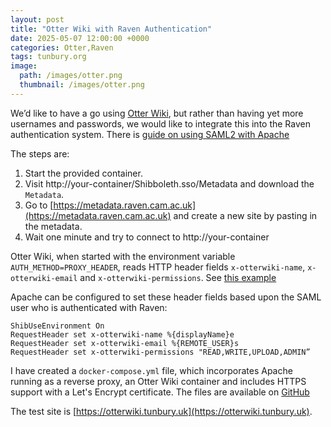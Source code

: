 ```yaml
---
layout: post
title: "Otter Wiki with Raven Authentication"
date: 2025-05-07 12:00:00 +0000
categories: Otter,Raven
tags: tunbury.org
image:
  path: /images/otter.png
  thumbnail: /images/otter.png
---
```


We’d like to have a go using [Otter Wiki](https://otterwiki.com), but rather than having yet more usernames and passwords, we would like to integrate this into the Raven authentication system. There is [guide on using SAML2 with Apache](https://docs.raven.cam.ac.uk/en/latest/apache-saml2/)

The steps are:
1. Start the provided container.
2. Visit http://your-container/Shibboleth.sso/Metadata and download the `Metadata`.
3. Go to [https://metadata.raven.cam.ac.uk](https://metadata.raven.cam.ac.uk) and create a new site by pasting in the metadata.
4. Wait one minute and try to connect to http://your-container

Otter Wiki, when started with the environment variable `AUTH_METHOD=PROXY_HEADER`, reads HTTP header fields `x-otterwiki-name`, `x-otterwiki-email` and `x-otterwiki-permissions`.  See [this example](https://github.com/redimp/otterwiki/blob/main/docs/auth_examples/header-auth/README.md)

Apache can be configured to set these header fields based upon the SAML user who is authenticated with Raven:

```
ShibUseEnvironment On
RequestHeader set x-otterwiki-name %{displayName}e
RequestHeader set x-otterwiki-email %{REMOTE_USER}s
RequestHeader set x-otterwiki-permissions "READ,WRITE,UPLOAD,ADMIN”
```

I have created a `docker-compose.yml` file, which incorporates Apache running as a reverse proxy, an Otter Wiki container and includes HTTPS support with a Let's Encrypt certificate. The files are available on [GitHub](https://github.com/mtelvers/doc-samples/commit/5ca2f8934a4cf1269e60b2b18de563352f764f66)

The test site is [https://otterwiki.tunbury.uk](https://otterwiki.tunbury.uk).

